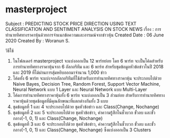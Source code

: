 # masterproject
Subject : PREDICTING STOCK PRICE DIRECTION USING TEXT CLASSIFICATION AND SENTIMENT ANALYSIS ON STOCK NEWS
เรื่อง     : การทำนายทิศทางราคาหุ้นด้วยการจำแนกข้อความและอารมณ์จากข่าวหุ้น
Created Date : 06 June 2020
Created By   : Woranun S.
       
วิธีใช้
1. ในโฟลเดอร์ masterproject จะแบ่งออกเป็น 12 พาร์ทย่อย โดย 6 พาร์ท จะเป็นโค้ดสำหรับการทำนายทิศทางราคาหุ้นจาก 6 อัลกอริทึม และ 6 พาร์ท สำหรับชุดข้อมูลหัวข้อข่าวในปี 2018 และ 2019 ที่ได้ผ่านการสุ่มหยิบออกมาจำนวน 1,000 ข่าว
2. โค้ดทั้ง 6 พาร์ท จะแบ่งจากอัลกอริทึมที่ใช้สำหรับการทำนายทิศทางราคาหุ้น จะประกอบไปด้วย Naive Bayes, Decision Tree, Random Forest, Support Vector Machine, Neural Network แบบ 1 Layer และ Neural Network แบบ Multi-Layer
3. โค้ดการทำนายทิศทางราคาหุ้นทั้ง 6 พาร์ท จะแบ่งออกเป็น 3 ส่วนย่อย สำหรับการทำนายทิศทางราคาหุ้นด้วยชุดช้อมูลที่มีคุณลักษณะที่แตกต่างกันทั้ง 3 แบบ
4. ชุดข้อมูลที่ 1 และ 4 จะประกอบไปด้วย ชุดหัวข้อข่าว และ Class(Change, Nochange)
5. ชุดข้อมูลที่ 2 และ 5 จะประกอบไปด้วย ชุดหัวข้อข่าว, ค่าความรู้สึกในชั้วบวก ขั้วลบ และขั้วกลาง(-1, 0, 1) และ Class(Change, Nochange)
6. ชุดข้อมูลที่ 3 และ 6 จะประกอบไปด้วย ชุดหัวข้อข่าว, ค่าความรู้สึกในชั้วบวก ขั้วลบ และขั้วกลาง(-1, 0, 1) และ Class(Change, Nochange) ซึ่งแบ่งออกเป็น 3 Clusters
